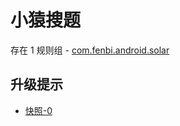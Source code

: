 # 小猿搜题

存在 1 规则组 - [com.fenbi.android.solar](/src/apps/com.fenbi.android.solar.ts)

## 升级提示

- [快照-0](https://i.gkd.li/import/13246056)

